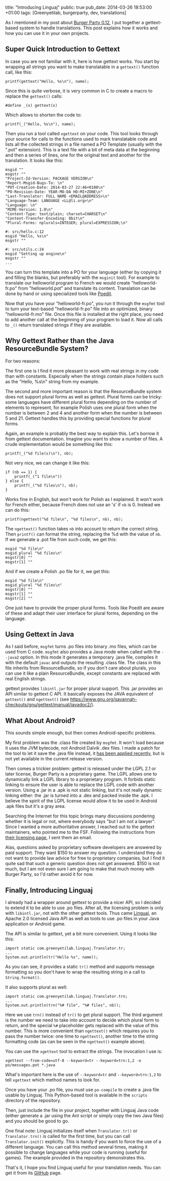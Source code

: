 title: "Introducing Linguaj"
public: true
pub_date: 2014-03-26 18:53:00 +01:00
tags: [Greenyetilab, burgerparty, dev, translations]


As I mentioned in my post about [Burger Party 0.12][bp-0.12], I put together a gettext-based system to handle translations. This post explains how it works and how you can use it in your own projects.

[bp-0.12]: ../burgerparty-0.12/

## Super Quick Introduction to Gettext

In case you are not familiar with it, here is how gettext works. You start by wrapping all strings you want to make translatable in a `gettext()` function call, like this:

    printf(gettext("Hello, %s\n"), name);

Since this is quite verbose, it is very common in C to create a macro to replace the `gettext()` calls:

    #define _(x) gettext(x)

Which allows to shorten the code to:

    printf(_("Hello, %s\n"), name);

Then you run a tool called `xgettext` on your code. This tool looks through your source for calls to the functions used to mark translatable code and lists all the collected strings in a file named a PO Template (usually with the ".pot" extension). This is a text file with a bit of meta data at the beginning and then a series of lines, one for the original text and another for the translation. It looks like this:

    msgid ""
    msgstr ""
    "Project-Id-Version: PACKAGE VERSION\n"
    "Report-Msgid-Bugs-To: \n"
    "POT-Creation-Date: 2014-03-27 22:46+0100\n"
    "PO-Revision-Date: YEAR-MO-DA HO:MI+ZONE\n"
    "Last-Translator: FULL NAME <EMAIL@ADDRESS>\n"
    "Language-Team: LANGUAGE <LL@li.org>\n"
    "Language: \n"
    "MIME-Version: 1.0\n"
    "Content-Type: text/plain; charset=CHARSET\n"
    "Content-Transfer-Encoding: 8bit\n"
    "Plural-Forms: nplurals=INTEGER; plural=EXPRESSION;\n"

    #: src/hello.c:12
    msgid "Hello, %s\n"
    msgstr ""

    #: src/utils.c:24
    msgid "Setting up engine\n"
    msgstr ""
    ...

You can turn this template into a PO for your language (either by copying it and filling the blanks, but preferably with the `msginit` tool). For example to translate our helloworld program to French we would create "helloworld-fr.po" from "helloworld.pot" and translate its content. Translation can be done by hand or using specialized tools like [Poedit][].

[poedit]: http://poedit.sf.net

Now that you have your "helloworld-fr.po", you run it through the `msgfmt` tool to turn your text-based "helloworld-fr.po" file into an optimized, binary "helloworld-fr.mo" file. Once this file is installed at the right place, you need to add another call at the beginning of your program to load it. Now all calls to `_()` return translated strings if they are available.

## Why Gettext Rather than the Java ResourceBundle System?

For two reasons:

The first one is I find it more pleasant to work with real strings in my code than with constants. Especially when the strings contain place holders such as the "Hello, %s\n" string from my example.

The second and more important reason is that the ResourceBundle system does not support plural forms as well as gettext. Plural forms can be tricky: some languages have different plural forms depending on the number of elements to represent, for example Polish uses one plural form when the number is between 2 and 4 and another form when the number is between 5 and 21. Gettext handles this by providing special functions for plural forms.

Again, an example is probably the best way to explain this. Let's borrow it from gettext documentation. Imagine you want to show a number of files. A crude implementation would be something like this:

    printf(_("%d file(s)\n"), nb);

Not very nice, we can change it like this:

    if (nb == 1) {
        printf(_("1 file\n"))
    } else {
        printf(_("%d files\n"), nb);
    }

Works fine in English, but won't work for Polish as I explained. It won't work for  French either, because French does not use an 's' if `nb` is 0. Instead we can do this:

    printf(ngettext("%d file\n", "%d files\n", nb), nb);

The `ngettext()` function takes `nb` into account to return the correct string. Then `printf()` can format the string, replacing the %d with the value of `nb`. If we generate a .pot file from such code, we get this:

    msgid "%d file\n"
    msgid_plural "%d files\n"
    msgstr[0] ""
    msgstr[1] ""

And if we create a Polish .po file for it, we get this:

    msgid "%d file\n"
    msgid_plural "%d files\n"
    msgstr[0] ""
    msgstr[1] ""
    msgstr[2] ""

One just have to provide the proper plural forms. Tools like Poedit are aware of these and adapt their user interface for plural forms, depending on the language.

## Using Gettext in Java

As I said before, `msgfmt` turns .po files into binary .mo files, which can be used from C code. `msgfmt` also provides a Java mode when called with the `--java2` option. In this mode it generates a temporary .java file, compiles it with the default `javac` and outputs the resulting .class file. The class in this file inherits from ResourceBundle, so if you don't care about plurals, you can use it like a plain ResourceBundle, except constants are replaced with real English strings.

gettext provides `libintl.jar` for proper plural support. This .jar provides an API similar to gettext C API. It basically exposes the JAVA equivalent of `gettext()` and `ngettext()` (see <https://www.gnu.org/savannah-checkouts/gnu/gettext/manual/javadoc2/>).

## What About Android?

This sounds simple enough, but then comes Android-specific problems.

My first problem was the .class file created by `msgfmt`. It won't load because it uses the JVM bytecode, not Android Dalvik .dex files. I made a patch for the tool to let it save the .java file instead, it [has been applied recently][patch], but is not yet available in the current release version.

[patch]: http://git.savannah.gnu.org/cgit/gettext.git/commit/?h=maint&id=75638a4cd22832f58d368e0316dc1c0a4598bbbf

Then comes a trickier problem: gettext is released under the LGPL 2.1 or later license, Burger Party is a proprietary game. The LGPL allows one to dynamically link a LGPL library to a proprietary program. It forbids static linking to ensure the user is able to replace the LGPL code with another version. Using a .jar in a .apk is not static linking, but it's not really dynamic linking either: the .jar is turned into a .dex and packed inside the .apk. I believe the spirit of the LGPL license would allow it to be used in Android .apk files but it's a gray area.

Searching the Internet for this topic brings many discussions pondering whether it is legal or not, where everybody says "but I am not a lawyer". Since I wanted a more authoritative answer, I reached out to the gettext maintainers, who pointed me to the FSF. Following the instructions from [their licensing page][licensing], I sent them an email.

Alas, questions asked by proprietary software developers are answered by paid support. They want $150 to answer my question. I understand they do not want to provide law advice for free to proprietary companies, but I find it quite sad that such a generic question does not get answered. $150 is not much, but I am not even sure I am going to make that much money with Burger Party, so I'd rather avoid it for now.

[licensing]: http://www.fsf.org/licensing/

## Finally, Introducing Linguaj

I already had a wrapper around gettext to provide a nicer API, so I decided to extend it to be able to use .po files. After all, the licensing problem is only with `libintl.jar`, not with the other gettext tools.  Thus came [Linguaj][], an Apache 2.0 licensed Java API as well as tools to use .po files in your Java application or Android game.

[Linguaj]: http://github.com/agateau/linguaj

The API is similar to gettext, yet a bit more convenient. Using it looks like this:

    import static com.greenyetilab.linguaj.Translator.tr;
    ...
    System.out.println(tr("Hello %s", name));

As you can see, it provides a static `tr()` method and supports message formatting so you don't have to wrap the resulting string in a call to `String.format()`.

It also supports plural as well:

    import static com.greenyetilab.linguaj.Translator.trn;
    ...
    System.out.println(trn("%# file", "%# files", nb));

Here we use `trn()` instead of `tr()` to get plural support. The third argument is the number we need to take into account to decide which plural form to return, and the special `%#` placeholder gets replaced with the value of this number. This is more convenient than `ngettext()` which requires you to pass the number twice: one time to `ngettext()`, another time to the string formatting code (as can be seen in the `ngettext()` example above).

You can use the `xgettext` tool to extract the strings. The invocation I use is:

    xgettext --from-code=utf-8 --keyword=tr --keyword=trn:1,2 -o po/messages.pot *.java

What's important here is the use of `--keyword=tr` and `--keyword=trn:1,2` to tell `xgettext` which method names to look for.

Once you have your .po file, you must use `po-compile` to create a .java file usable by Linguaj. This Python-based tool is available in the `scripts` directory of the repository.

Then, just include the file in your project, together with Linguaj Java code (either generate a .jar using the Ant script or simply copy the two Java files) and you should be good to go.

One final note: Linguaj initializes itself when `Translator.tr()` or `Translator.trn()` is called for the first time, but you can call `Translator.init()` explicitly. This is handy if you want to force the use of a different language. You can call this method several times, making it possible to change languages while your code is running (useful for games). The example provided in the repository demonstrates this.

That's it, I hope you find Linguaj useful for your translation needs. You can get it from its [GitHub][Linguaj] page.
